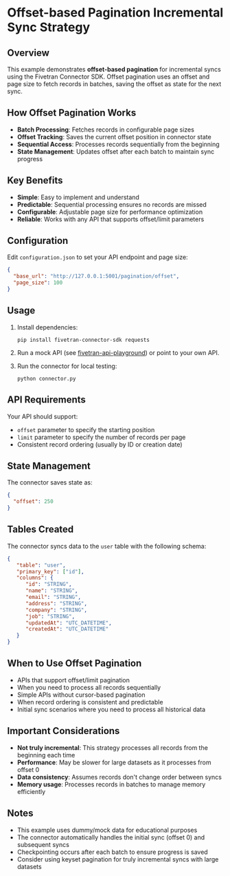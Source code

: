 # Offset-based Pagination Incremental Sync Strategy

## Overview

This example demonstrates **offset-based pagination** for incremental syncs using the Fivetran Connector SDK. Offset pagination uses an offset and page size to fetch records in batches, saving the offset as state for the next sync.

## How Offset Pagination Works

- **Batch Processing**: Fetches records in configurable page sizes
- **Offset Tracking**: Saves the current offset position in connector state
- **Sequential Access**: Processes records sequentially from the beginning
- **State Management**: Updates offset after each batch to maintain sync progress

## Key Benefits

- **Simple**: Easy to implement and understand
- **Predictable**: Sequential processing ensures no records are missed
- **Configurable**: Adjustable page size for performance optimization
- **Reliable**: Works with any API that supports offset/limit parameters

## Configuration

Edit `configuration.json` to set your API endpoint and page size:

```json
{
  "base_url": "http://127.0.0.1:5001/pagination/offset",
  "page_size": 100
}
```

## Usage

1. Install dependencies:
   ```
   pip install fivetran-connector-sdk requests
   ```

2. Run a mock API (see [fivetran-api-playground](https://pypi.org/project/fivetran-api-playground/)) or point to your own API.

3. Run the connector for local testing:
   ```
   python connector.py
   ```

## API Requirements

Your API should support:
- `offset` parameter to specify the starting position
- `limit` parameter to specify the number of records per page
- Consistent record ordering (usually by ID or creation date)

## State Management

The connector saves state as:
```json
{
  "offset": 250
}
```

## Tables Created

The connector syncs data to the `user` table with the following schema:

```json
{
   "table": "user",
   "primary_key": ["id"],
   "columns": {
      "id": "STRING",
      "name": "STRING",
      "email": "STRING",
      "address": "STRING",
      "company": "STRING",
      "job": "STRING",
      "updatedAt": "UTC_DATETIME",
      "createdAt": "UTC_DATETIME"
   }
}
```

## When to Use Offset Pagination

- APIs that support offset/limit pagination
- When you need to process all records sequentially
- Simple APIs without cursor-based pagination
- When record ordering is consistent and predictable
- Initial sync scenarios where you need to process all historical data

## Important Considerations

- **Not truly incremental**: This strategy processes all records from the beginning each time
- **Performance**: May be slower for large datasets as it processes from offset 0
- **Data consistency**: Assumes records don't change order between syncs
- **Memory usage**: Processes records in batches to manage memory efficiently

## Notes

- This example uses dummy/mock data for educational purposes
- The connector automatically handles the initial sync (offset 0) and subsequent syncs
- Checkpointing occurs after each batch to ensure progress is saved
- Consider using keyset pagination for truly incremental syncs with large datasets 